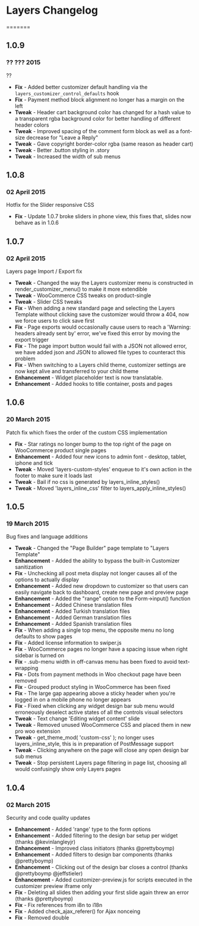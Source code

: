 # Layers Changelog

=======
## 1.0.9
### ?? ??? 2015

??

* **Fix** - Added better customizer default handling via the `layers_customizer_control_defaults` hook
* **Fix** - Payment method block alignment no longer has a margin on the left
* **Tweak** - Header cart background color has changed for a hash value to a transparent rgba background color for better handling of different header colors
* **Tweak** - Improved spacing of the comment form block as well as a font-size decrease for "Leave a Reply"
* **Tweak** - Gave copyright border-color rgba (same reason as header cart)
* **Tweak** - Better .button styling in .story
* **Tweak** - Increased the width of sub menus

## 1.0.8
### 02 April 2015

Hotfix for the Slider responsive CSS

* **Fix** - Update 1.0.7 broke sliders in phone view, this fixes that, slides now behave as in 1.0.6

## 1.0.7
### 02 April 2015

Layers page Import / Export fix

* **Tweak** - Changed the way the Layers customizer menu is constructed in render_customizer_menu() to make it more extendible
* **Tweak** - WooCommerce CSS tweaks on product-single
* **Tweak** - Slider CSS tweaks
* **Fix** - When adding a new standard page and selecting the Layers Template without clicking save the customizer would throw a 404, now we force users to click save first
* **Fix** - Page exports would occasionally cause users to reach a 'Warning: headers already sent by' error, we've fixed this error by moving the export trigger
* **Fix** - The page import button would fail with a JSON not allowed error, we have added json and JSON to allowed file types to counteract this problem
* **Fix** - When switching to a Layers child theme, customizer settings are now kept alive and transferred to your child theme
* **Enhancement** - Widget placeholder text is now translatable.
* **Enhancement** - Added hooks to title container, posts and pages


## 1.0.6
### 20 March 2015

Patch fix which fixes the order of the custom CSS implementation

* **Fix** - Star ratings no longer bump to the top right of the page on WooCommerce product single pages
* **Enhancement** - Added four new icons to admin font - desktop, tablet, iphone and tick
* **Tweak** - Moved 'layers-custom-styles' enqueue to it's own action in the footer to make sure it loads last
* **Tweak** - Bail if no css is generated by layers_inline_styles()
* **Tweak** - Moved 'layers_inline_css' filter to layers_apply_inline_styles()

## 1.0.5
### 19 March 2015

Bug fixes and language additions

* **Tweak** - Changed the "Page Builder" page template to "Layers Template"
* **Enhancement** - Added the ability to bypass the built-in Customizer sanitization
* **Fix** - Unchecking all post meta display not longer causes all of the options to actually display
* **Enhancement** - Added new dropdown to customizer so that users can easily navigate back to dashboard, create new page and preview page
* **Enhancement** - Added the "range" option to the Form->input() function
* **Enhancement** - Added Chinese translation files
* **Enhancement** - Added Turkish translation files
* **Enhancement** - Added German translation files
* **Enhancement** - Added Spanish translation files
* **Fix** - When adding a single top menu, the opposite menu no long defaults to show pages
* **Fix** - Added license information to swiper.js
* **Fix** - WooCommerce pages no longer have a spacing issue when right sidebar is turned on
* **Fix** - .sub-menu width in off-canvas menu has been fixed to avoid text-wrapping
* **Fix** - Dots from payment methods in Woo checkout page have been removed
* **Fix** - Grouped product styling in WooCommerce has been fixed
* **Fix** - The large gap appearing above a sticky header when you're logged in on a mobile phone no longer appears
* **Fix** - Fixed when clicking any widget design bar sub menu would erroneously deselect active states of all the controls visual selectors
* **Tweak** - Text change 'Editing widget content' slide
* **Tweak** - Removed unused WooCommerce CSS and placed them in new pro woo extension
* **Tweak** - get_theme_mod( 'custom-css' ); no longer uses layers_inline_style, this is in preparation of PostMessage support
* **Tweak** - Clicking anywhere on the page will close any open design bar sub menus
* **Tweak** - Stop persistent Layers page filtering in page list, choosing all would confusingly show only Layers pages

## 1.0.4
### 02 March 2015

Security and code quality updates

* **Enhancement** - Added 'range' type to the form options
* **Enhancement** - Added filtering to the design bar setup per widget (thanks @kevinlangleyjr)
* **Enhancement** - Improved class initiators (thanks @prettyboymp)
* **Enhancement** - Added filters to design bar components (thanks @prettyboymp)
* **Enhancement** - Clicking out of the design bar closes a control (thanks @prettyboymp @jeffstieler)
* **Enhancement** - Added customizer-preview.js for scripts executed in the customizer preview iframe only
* **Fix** - Deleting all slides then adding your first slide again threw an error (thanks @prettyboymp)
* **Fix** - Fix references from i8n to i18n
* **Fix** - Added check_ajax_referer() for Ajax nonceing
* **Fix** - Removed double <title /> tag
* **Fix** - Improved nonce handling and removed any reference to $_REQUEST[] in the code
* **Fix** - Updated Google maps API link for SSL compatability (thanks @oskapt)
* **Fix** - Improved localization (thanks @tmconnect)
* **Fix** - Added sanitization helpers which we hook into the customizer to clean up the Customizer data
* **Tweak** - Added Typekit ID field to the Site Settings, this means that getting Typekit into Layers is now even easier and safer
* **Tweak** - Move hooks and filters outside of their related function_exists closures
* **Tweak** - Replaced deprecated get_page() with get_post()
* **Tweak** - Added version number to all css and js assets being enqueued
* **Tweak** - Added nonce check and remove unnecessary conditional from to update_page_builder_meta()
* **Tweak** - .media block (used extensively in the content widget html) has been tweaked to behave better on different screensizes and with different column widths
* **Tweak** - Changed jquery-masonry to masonry v3 not dependent on jquery
* **Tweak** - Updated hook used for meta box registration
* **Tweak** - Changed in-line styles and scripts to always use admin_print_styles and admin_print_scripts hooks
* **Tweak** - Moved fouc rendering issue fix from in-line to the customizer-preview.js
* **Tweak** - Slider behaves better in responsive mode - no longer image/copy overlap
* **Tweak** - Apply class to Slider for layout eg slider-layout-full-screen and a unique not-full-screen
* **Tweak** - Merged color.css typography.css and framework.css so that fewer style sheets are loaded, therefore improved load times

## 1.0.3
### 23 February 2015

Post-launch bug fixes before settling into a release schedule

* **Fix** - Portfolio preset template now works correctly (thanks @nitinthewiz)
* **Tweak** - Removed layers_site_title(); function in favor of WordPress built in site title function
* **Tweak** - Added <?php get_search_form(); ?> to the 404 page
* **Fix** - Product page styling with sidebars is now correct (thanks @luizbills)
* **Tweak** - Added target=_blank on the Built With Layers badge
* **Fix** - Fixed the Layers dashboard header


## 1.0.2
### 20 February 2015

Theme Check requirements and url updates

* **Fix** - Added sprintf() to any hard coded urls
* **Fix** - Corrected all Layers Dashboard urls
* **Fix** - Removed unuses scripts from /assets/js/
* **Fix** - Fixed 404 page styling

## 1.0.1
### 19 February 2015

Some quick fixes that help improve the overall experience

* **Tweak** - Removed un-needed scripts from loading on the front-end
* **Fix** - Removed un-used images from the /assets/css/images folder
* **Tweak** - Added a notice to download the Layers Updater to the Layers Dashboard
* **Tweak** - Cleaned up third party JS scripts
* **Fix** - Removed unused WooCommerce Sidebars
